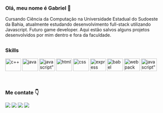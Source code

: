 ### __Olá, meu nome é Gabriel__ 👋

Cursando Ciência da Computação na Universidade Estadual do Sudoeste da Bahia, atualmente estudando desenvolvimento full-stack utilizando Javascript. Futuro game developer. Aqui estão salvos alguns projetos desenvolvidos por mim dentro e fora da faculdade.

##

### __Skills__ 
<div>
  <img height="40" width="50" src="https://cdn.jsdelivr.net/gh/devicons/devicon/icons/cplusplus/cplusplus-original.svg" alt="c++"/>
  <img height="40" width="50" src="https://cdn.jsdelivr.net/gh/devicons/devicon/icons/java/java-original.svg" alt="java"/>
  <img height="40" width="50" src="https://cdn.jsdelivr.net/gh/devicons/devicon/icons/javascript/javascript-original.svg" alt=javascript"/>
  <img height="40" width="50" src="https://cdn.jsdelivr.net/gh/devicons/devicon/icons/html5/html5-original.svg" alt="html"/>
  <img height="40" width="50" src="https://cdn.jsdelivr.net/gh/devicons/devicon/icons/css3/css3-original.svg" alt="css"/>
  <img height="40" width="50" src="https://cdn.jsdelivr.net/gh/devicons/devicon/icons/express/express-original.svg" alt="express"/>
  <img height="40" width="50" src="https://cdn.jsdelivr.net/gh/devicons/devicon/icons/babel/babel-original.svg" alt="babel"/>
  <img height="40" width="50" src="https://cdn.jsdelivr.net/gh/devicons/devicon/icons/webpack/webpack-original.svg" alt="webpack"/>
  <img height="40" width="50" src="https://cdn.jsdelivr.net/gh/devicons/devicon/icons/mongodb/mongodb-original.svg" alt=javascript"/>
  <!--<img height="40" width="50" src="https://cdn.jsdelivr.net/gh/devicons/devicon/icons/react/react-original.svg" alt="webpack"/> -->
</div>

&nbsp;

### __Me contate__ 👇
<div>
  <a href="https://instagram.com/gabriel_uzel"><img src="https://img.shields.io/badge/-Instagram-%23E4405F?style=for-the-badge&logo=instagram&logoColor=white"></a>
  <a href="mailto:gabrieluzelwork@gmail.com?"><img src="https://img.shields.io/badge/-Gmail-%23333?style=for-the-badge&logo=gmail&logoColor=white"></a>
  <a href="https://www.linkedin.com/in/gabriel-uzel/"><img src="https://img.shields.io/badge/-LinkedIn-%230077B5?style=for-the-badge&logo=linkedin&logoColor=white"></a> 
  <a href="https://portfoliodegabriel.netlify.app/"><img src="https://img.shields.io/badge/-Portfolio-%23000000?style=for-the-badge&logo=react&logoColor=white"></a> 
</div>
